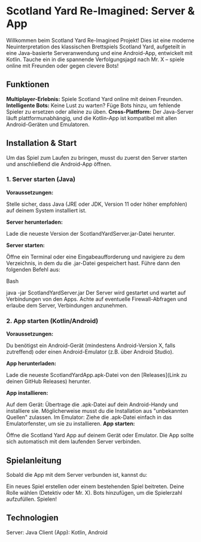 # Scotland Yard Re-Imagined: Server & App
Willkommen beim Scotland Yard Re-Imagined Projekt! Dies ist eine moderne Neuinterpretation des klassischen Brettspiels Scotland Yard, aufgeteilt in eine Java-basierte Serveranwendung und eine Android-App, entwickelt mit Kotlin. Tauche ein in die spannende Verfolgungsjagd nach Mr. X – spiele online mit Freunden oder gegen clevere Bots!

## Funktionen
**Multiplayer-Erlebnis:** Spiele Scotland Yard online mit deinen Freunden.
**Intelligente Bots:** Keine Lust zu warten? Füge Bots hinzu, um fehlende Spieler zu ersetzen oder alleine zu üben.
**Cross-Plattform:** Der Java-Server läuft plattformunabhängig, und die Kotlin-App ist kompatibel mit allen Android-Geräten und Emulatoren.
## Installation & Start
Um das Spiel zum Laufen zu bringen, musst du zuerst den Server starten und anschließend die Android-App öffnen.

### 1. Server starten (Java)
**Voraussetzungen:**

Stelle sicher, dass Java (JRE oder JDK, Version 11 oder höher empfohlen) auf deinem System installiert ist.

**Server herunterladen:**

Lade die neueste Version der ScotlandYardServer.jar-Datei herunter.

**Server starten:**

Öffne ein Terminal oder eine Eingabeaufforderung und navigiere zu dem Verzeichnis, in dem du die .jar-Datei gespeichert hast. Führe dann den folgenden Befehl aus:

Bash

java -jar ScotlandYardServer.jar
Der Server wird gestartet und wartet auf Verbindungen von den Apps. Achte auf eventuelle Firewall-Abfragen und erlaube dem Server, Verbindungen anzunehmen.

### 2. App starten (Kotlin/Android)
**Voraussetzungen:**

Du benötigst ein Android-Gerät (mindestens Android-Version X, falls zutreffend) oder einen Android-Emulator (z.B. über Android Studio).

**App herunterladen:**

Lade die neueste ScotlandYardApp.apk-Datei von den [Releases](Link zu deinen GitHub Releases) herunter.

**App installieren:**

Auf dem Gerät: Übertrage die .apk-Datei auf dein Android-Handy und installiere sie. Möglicherweise musst du die Installation aus "unbekannten Quellen" zulassen.
Im Emulator: Ziehe die .apk-Datei einfach in das Emulatorfenster, um sie zu installieren.
**App starten:**

Öffne die Scotland Yard App auf deinem Gerät oder Emulator. Die App sollte sich automatisch mit dem laufenden Server verbinden.

## Spielanleitung
Sobald die App mit dem Server verbunden ist, kannst du:

Ein neues Spiel erstellen oder einem bestehenden Spiel beitreten.
Deine Rolle wählen (Detektiv oder Mr. X).
Bots hinzufügen, um die Spielerzahl aufzufüllen.
Spielen!
## Technologien
Server: Java
Client (App): Kotlin, Android
